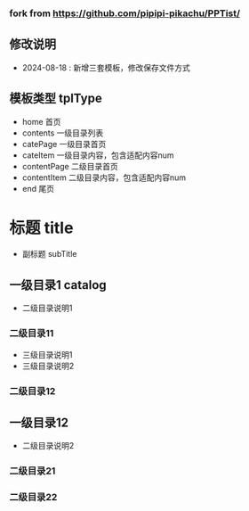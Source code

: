 ### fork from https://github.com/pipipi-pikachu/PPTist/

## 修改说明
- 2024-08-18 : 新增三套模板，修改保存文件方式

## 模板类型 tplType

- home 首页
- contents 一级目录列表
- catePage 一级目录首页
- cateItem 一级目录内容，包含适配内容num
- contentPage 二级目录首页
- contentItem 二级目录内容，包含适配内容num
- end 尾页

# 标题 title
- 副标题 subTitle
## 一级目录1 catalog
- 二级目录说明1
### 二级目录11
- 三级目录说明1
- 三级目录说明2

### 二级目录12
## 一级目录12
- 二级目录说明2
### 二级目录21
### 二级目录22